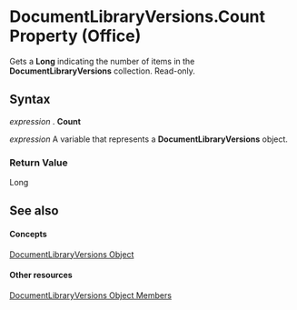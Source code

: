 
# DocumentLibraryVersions.Count Property (Office)

Gets a  **Long** indicating the number of items in the **DocumentLibraryVersions** collection. Read-only.


## Syntax

 _expression_ . **Count**

 _expression_ A variable that represents a **DocumentLibraryVersions** object.


### Return Value

Long


## See also


#### Concepts


[DocumentLibraryVersions Object](075c0315-fade-6d45-9ab9-6c798f6f09ac.md)
#### Other resources


[DocumentLibraryVersions Object Members](c7f34212-6ee3-de3e-d6a7-11271093c622.md)
